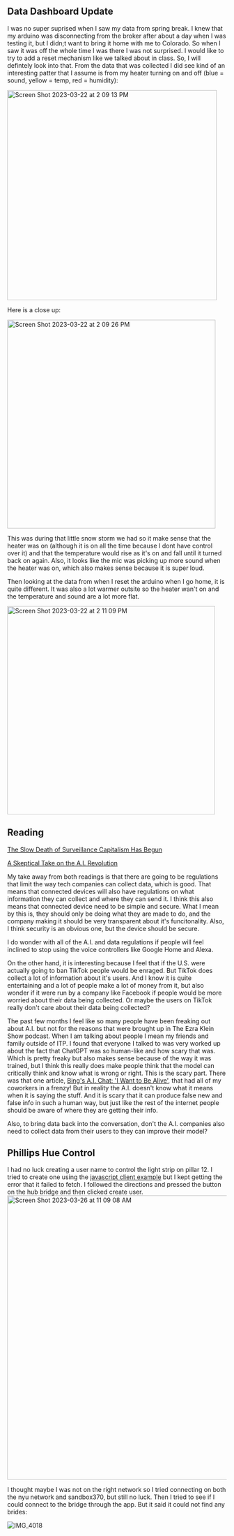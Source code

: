 ## Data Dashboard Update

I was no super suprised when I saw my data from spring break. I knew that my arduino was disconnecting from the broker after about a day when I was testing it, but I didn;t want to bring it home with me to Colorado. So when I saw it was off the whole time I was there I was not surprised. I would like to try to add a reset mechanism like we talked about in class. So, I will defintely look into that. From the data that was collected I did see kind of an interesting patter that I assume is from my heater turning on and off (blue = sound, yellow = temp, red = humidity):

<img width="481" alt="Screen Shot 2023-03-22 at 2 09 13 PM" src="https://user-images.githubusercontent.com/76453899/227243729-26a1240c-030c-435e-8423-645d1f8427b9.png">

Here is a close up:

<img width="478" alt="Screen Shot 2023-03-22 at 2 09 26 PM" src="https://user-images.githubusercontent.com/76453899/227243891-2452a22d-3505-4832-8dd7-34cd5969a52d.png">

This was during that little snow storm we had so it make sense that the heater was on (although it is on all the time because I dont have control over it) and that the temperature would rise as it's on and fall until it turned back on again. Also, it looks like the mic was picking up more sound when the heater was on, which also makes sense because it is super loud. 

Then looking at the data from when I reset the arduino when I go home, it is quite different. It was also a lot warmer outsite so the heater wan't on and the temperature and sound are a lot more flat.

<img width="477" alt="Screen Shot 2023-03-22 at 2 11 09 PM" src="https://user-images.githubusercontent.com/76453899/227245241-074990f3-9922-416e-a05f-2fb0dcdccd3c.png">



## Reading

[The Slow Death of Surveillance Capitalism Has Begun](https://www.wired.com/story/meta-surveillance-capitalism/)

[A Skeptical Take on the A.I. Revolution](https://www.nytimes.com/2023/01/06/opinion/ezra-klein-podcast-gary-marcus.html)

My take away from both readings is that there are going to be regulations that limit the way tech companies can collect data, which is good. That means that connected devices will also have regulations on what information they can collect and where they can send it. I think this also means that connected device need to be simple and secure. What I mean by this is, they should only be doing what they are made to do, and the company making it should be very transparent about it's funcitonality. Also, I think security is an obvious one, but the device should be secure. 

I do wonder with all of the A.I. and data regulations if people will feel inclined to stop using the voice controllers like Google Home and Alexa.

On the other hand, it is interesting because I feel that if the U.S. were actually going to ban TikTok people would be enraged. But TikTok does collect a lot of information about it's users. And I know it is quite entertaining and a lot of people make a lot of money from it, but also wonder if it were run by a company like Facebook if people would be more worried about their data being collected. Or maybe the users on TikTok really don't care about their data being collected?

The past few months I feel like so many people have been freaking out about A.I. but not for the reasons that were brought up in The Ezra Klein Show podcast. When I am talking about people I mean my friends and family outside of ITP. I found that everyone I talked to was very worked up about the fact that ChatGPT was so human-like and how scary that was. Which is pretty freaky but also makes sense because of the way it was trained, but I think this really does make people think that the model can critically think and know what is wrong or right. This is the scary part. There was that one article, [Bing's A.I. Chat: 'I Want to Be Alive'](https://www.nytimes.com/2023/02/16/technology/bing-chatbot-transcript.html), that had all of my coworkers in a frenzy! But in reality the A.I. doesn't know what it means when it is saying the stuff. And it is scary that it can produce false new and false info in such a human way, but just like the rest of the internet people should be aware of where they are getting their info.

Also, to bring data back into the conversation, don't the A.I. companies also need to collect data from their users to they can improve their model?

## Phillips Hue Control

I had no luck creating a user name to control the light strip on pillar 12. I tried to create one using the [javascript client example](https://tigoe.github.io/hue-control/client-example-js/) but I kept getting the error that it failed to fetch. I followed the directions and pressed the button on the hub bridge and then clicked create user.
<img width="651" alt="Screen Shot 2023-03-26 at 11 09 08 AM" src="https://user-images.githubusercontent.com/76453899/227785635-37342c51-1154-4a43-9f6f-018a969680b6.png">

I thought maybe I was not on the right network so I tried connecting on both the nyu network and sandbox370, but still no luck. Then I tried to see if I could connect to the bridge through the app. But it said it could not find any brides:

![IMG_4018](https://user-images.githubusercontent.com/76453899/227785757-20b17616-dfef-48c9-b7fa-312cdcc33465.PNG)

